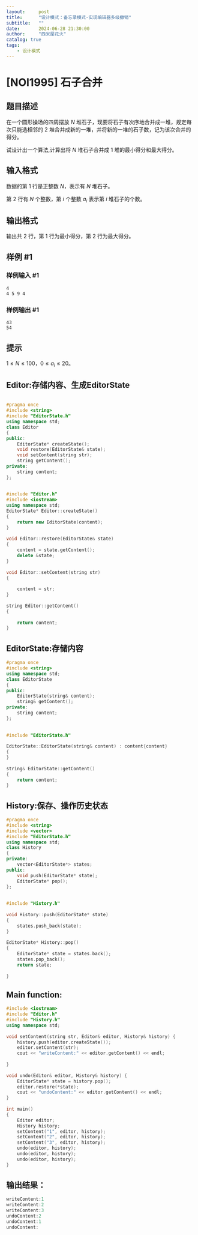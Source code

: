 ```yaml
---
layout:     post
title:      "设计模式：备忘录模式-实现编辑器多级撤销"
subtitle:   ""
date:       2024-06-28 21:30:00
author:     "西米屋花火"
catalog: true
tags:
    - 设计模式
---
```

# [NOI1995] 石子合并

## 题目描述

在一个圆形操场的四周摆放 $N$ 堆石子，现要将石子有次序地合并成一堆，规定每次只能选相邻的 $2$ 堆合并成新的一堆，并将新的一堆的石子数，记为该次合并的得分。

试设计出一个算法,计算出将 $N$ 堆石子合并成 $1$ 堆的最小得分和最大得分。

## 输入格式

数据的第 $1$ 行是正整数 $N$，表示有 $N$ 堆石子。

第 $2$ 行有 $N$ 个整数，第 $i$ 个整数 $a_i$ 表示第 $i$ 堆石子的个数。

## 输出格式

输出共 $2$ 行，第 $1$ 行为最小得分，第 $2$ 行为最大得分。

## 样例 #1

### 样例输入 #1

```
4
4 5 9 4
```

### 样例输出 #1

```
43
54
```

## 提示

$1\leq N\leq 100$，$0\leq a_i\leq 20$。

## Editor:存储内容、生成EditorState

```cpp
 
#pragma once
#include <string>
#include "EditorState.h"
using namespace std;
class Editor
{
public:
	EditorState* createState();
	void restore(EditorState& state);
	void setContent(string str);
	string getContent();
private:
	string content;
};
 
 
#include "Editor.h"
#include <iostream>
using namespace std;
EditorState* Editor::createState()
{
	return new EditorState(content);
}
 
void Editor::restore(EditorState& state)
{
	content = state.getContent();
	delete &state;
}
 
void Editor::setContent(string str)
{
	
	content = str;
}
 
string Editor::getContent()
{
 
	return content;
}
```

## EditorState:存储内容

```cpp
#pragma once
#include <string>
using namespace std;
class EditorState
{
public:
	EditorState(string& content);
	string& getContent();
private:
	string content;
};
 
 
#include "EditorState.h"
 
EditorState::EditorState(string& content) : content{content}
{
}
 
string& EditorState::getContent()
{
	return content;
}
```

## History:保存、操作历史状态

```cpp
#pragma once
#include <string>
#include <vector>
#include "EditorState.h"
using namespace std;
class History
{
private:
	vector<EditorState*> states;
public:
	void push(EditorState* state);
	EditorState* pop();
};
 
 
#include "History.h"
 
void History::push(EditorState* state)
{
	states.push_back(state);
}
 
EditorState* History::pop()
{
	EditorState* state = states.back();
	states.pop_back();
	return state;
	
}
```

## Main function:

```cpp
#include <iostream>
#include "Editor.h"
#include "History.h"
using namespace std;
 
void setContent(string str, Editor& editor, History& history) {
    history.push(editor.createState());
    editor.setContent(str);
    cout << "writeContent:" << editor.getContent() << endl;
    
}
 
void undo(Editor& editor, History& history) {
    EditorState* state = history.pop();
    editor.restore(*state);
    cout << "undoContent:" << editor.getContent() << endl;
}
 
int main()
{
    Editor editor;
    History history;
    setContent("1", editor, history);
    setContent("2", editor, history);
    setContent("3", editor, history);
    undo(editor, history);
    undo(editor, history);
    undo(editor, history);
}
```

## 输出结果：

```cpp
writeContent:1
writeContent:2
writeContent:3
undoContent:2
undoContent:1
undoContent:
```

